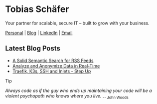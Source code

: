 # Tobias Schäfer

Your partner for scalable, secure IT – built to grow with your business.

[Personal](https://tschaefer.org/) | [Blog](https://blog.tschaefer.org/) | [LinkedIn](https://linkedin.com/in/tschaefer-org) | [Email](mailto:me@tschaefer.org)

## Latest Blog Posts
<!-- BLOGPOSTS:START -->
- [A Solid Semantic Search for RSS Feeds](https://blog.tschaefer.org/posts/2025/05/31/a-solid-semantic-search-for-rss-feeds/)
- [Analyze and Anonymize Data in Real-Time](https://blog.tschaefer.org/posts/2025/05/13/analyze-and-anonymize-data-in-real-time/)
- [Traefik, K3s, SSH and Inlets - Step Up](https://blog.tschaefer.org/posts/2025/05/07/traefik-k3s-ssh-and-inlets-step-up/)
<!-- BLOGPOSTS:END -->

> [!TIP]
> *Always code as if the guy who ends up maintaining your code will be a violent psychopath who knows where you live.* <sub>-- John Woods</sub>
